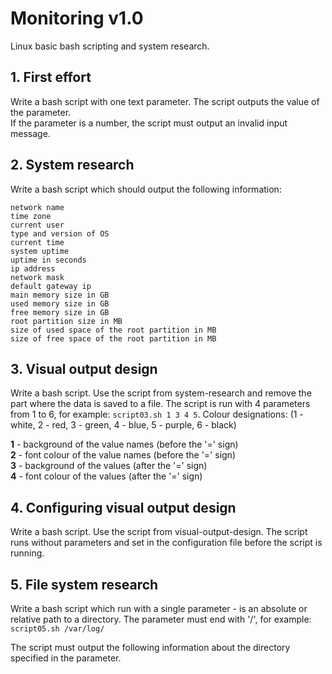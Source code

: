# Monitoring v1.0

Linux basic bash scripting and system research.

## 1. First effort

Write a bash script with one text parameter. The script outputs the value of the parameter.  
If the parameter is a number, the script must output an invalid input message.

## 2. System research

Write a bash script which should output the following information:

`network name` \
`time zone`\
`current user`\
`type and version of OS`\
`current time`\
`system uptime`  \
`uptime in seconds` \
`ip address`\
`network mask`\
`default gateway ip`\
`main memory size in GB`\
`used memory size in GB`\
`free memory size in GB`\
`root partition size in MB`\
`size of used space of the root partition in MB`\
`size of free space of the root partition in MB`

## 3. Visual output design

Write a bash script. Use the script from system-research and remove the part where the data is saved to a file.  The script is run with 4 parameters from 1 to 6, for example: `script03.sh 1 3 4 5`. Colour designations: (1 - white, 2 - red, 3 - green, 4 - blue, 5 - purple, 6 - black)

**1** -  background of the value names (before the '=' sign)  
**2** -  font colour of the value names (before the '=' sign)  
**3** -  background of the values (after the '=' sign)  
**4** -  font colour of the values (after the '=' sign)

## 4. Configuring visual output design 

Write a bash script. Use the script from visual-output-design. The script runs without parameters and  set in the configuration file before the script is running.

## 5. File system research

Write a bash script which run with a single parameter - is an absolute or relative path to a directory. The parameter must end with '/', for example:  
`script05.sh /var/log/`

The script must output the following information about the directory specified in the parameter.


